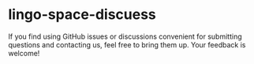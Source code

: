 # lingo-space-discuess

If you find using GitHub issues or discussions convenient for submitting questions and contacting us, feel free to bring them up. Your feedback is welcome!
